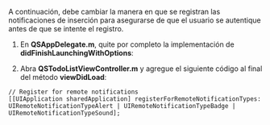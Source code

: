 
A continuación, debe cambiar la manera en que se registran las notificaciones de inserción para asegurarse de que el usuario se autentique antes de que se intente el registro.

1. En **QSAppDelegate.m**, quite por completo la implementación de **didFinishLaunchingWithOptions**:

2. Abra **QSTodoListViewController.m** y agregue el siguiente código al final del método **viewDidLoad**:

```
// Register for remote notifications
[[UIApplication sharedApplication] registerForRemoteNotificationTypes:
UIRemoteNotificationTypeAlert | UIRemoteNotificationTypeBadge | UIRemoteNotificationTypeSound];
```

<!---HONumber=August15_HO6-->